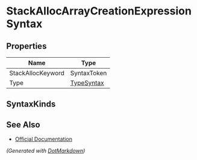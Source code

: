 # StackAllocArrayCreationExpressionSyntax

## Properties

| Name              | Type                        |
| ----------------- | --------------------------- |
| StackAllocKeyword | SyntaxToken                 |
| Type              | [TypeSyntax](TypeSyntax.md) |

## SyntaxKinds

## See Also

* [Official Documentation](https://docs.microsoft.com/en-us/dotnet/api/microsoft.codeanalysis.csharp.syntax.stackallocarraycreationexpressionsyntax)


*\(Generated with [DotMarkdown](http://github.com/JosefPihrt/DotMarkdown)\)*